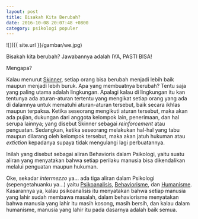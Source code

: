 ```yaml
---
layout: post
title: Bisakah Kita Berubah?
date: 2016-10-08 20:07:48 +0800
category: psikologi populer
---
```


![]({{ site.url }}/gambar/we.jpg)

Bisakah kita berubah? Jawabannya adalah IYA, PASTI BISA!

Mengapa?

<!-- more -->

Kalau menurut [Skinner](https://id.wikipedia.org/wiki/B.F._Skinner), setiap orang bisa berubah menjadi lebih baik maupun menjadi lebih buruk. Apa yang membuatnya berubah? Tentu saja yang paling utama adalah lingkungan. Apalagi kalau di lingkungan itu kan tentunya ada aturan-aturan tertentu yang mengikat setiap orang yang ada di dalamnya untuk mematuhi aturan-aturan tersebut, baik secara ikhlas maupun terpaksa. Ketika seseorang mengikuti aturan tersebut, maka akan ada pujian, dukungan dari anggota kelompok lain, penerimaan, dan hal serupa lainnya; yang disebut Skinner sebagai _reinforcement_ atau penguatan. Sedangkan, ketika seseorang melakukan hal-hal yang tabu maupun dilarang oleh kelompok tersebut, maka akan jatuh hukuman atau _extiction_ kepadanya supaya tidak mengulangi lagi perbuatannya.

Inilah yang disebut sebagai aliran Behavioris dalam Psikologi, yaitu suatu aliran yang menyatakan bahwa setiap perilaku manusia bisa dikendalikan melalui penguatan maupun hukuman.

Oke, sekadar _intermezzo_ ya... ada tiga aliran dalam Psikologi (sepengetahuanku ya...) yaitu [Psikoanalisis](https://id.wikipedia.org/wiki/Psikoanalisis), [Behaviorisme](https://id.wikipedia.org/wiki/Behaviorisme), dan [Humanisme](https://id.wikipedia.org/wiki/Psikologi_humanis). Kasarannya ya, kalau psikoanalisis itu menyatakan bahwa setiap manusia yang lahir sudah membawa masalah, dalam behaviorisme menyatakan bahwa manusia yang lahir itu masih kosong, masih bersih, dan kalau dalam humanisme, manusia yang lahir itu pada dasarnya adalah baik semua.